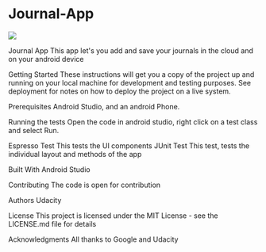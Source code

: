 # Journal-App

<a href="https://codeclimate.com/github/hackedteam/core-android/test_coverage">
<img src="https://api.codeclimate.com/v1/badges/111012483f0139fdc4c9/test_coverage" /></a>


Journal App
This app let's you add and save your journals in the cloud and on your android device

Getting Started
These instructions will get you a copy of the project up and running on your local machine for development and testing purposes. See deployment for notes on how to deploy the project on a live system.

Prerequisites
Android Studio, and an android Phone.


Running the tests
Open the code in android studio, right click on a test class and select Run.

Espresso Test
This tests the UI components
JUnit Test
This test, tests the individual layout and methods of the app

Built With
Android Studio

Contributing
The code is open for contribution

Authors
Udacity

License
This project is licensed under the MIT License - see the LICENSE.md file for details

Acknowledgments
All thanks to Google and Udacity
